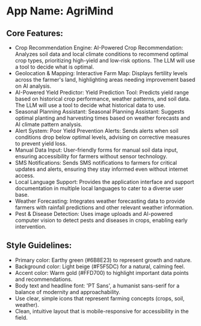 # **App Name**: AgriMind

## Core Features:

- Crop Recommendation Engine: AI-Powered Crop Recommendation: Analyzes soil data and local climate conditions to recommend optimal crop types, prioritizing high-yield and low-risk options. The LLM will use a tool to decide what is optimal.
- Geolocation & Mapping: Interactive Farm Map: Displays fertility levels across the farmer's land, highlighting areas needing improvement based on AI analysis.
- AI-Powered Yield Predictor: Yield Prediction Tool: Predicts yield range based on historical crop performance, weather patterns, and soil data. The LLM will use a tool to decide what historical data to use.
- Seasonal Planning Assistant: Seasonal Planning Assistant: Suggests optimal planting and harvesting times based on weather forecasts and AI climate pattern analysis.
- Alert System: Poor Yield Prevention Alerts: Sends alerts when soil conditions drop below optimal levels, advising on corrective measures to prevent yield loss.
- Manual Data Input: User-friendly forms for manual soil data input, ensuring accessibility for farmers without sensor technology.
- SMS Notifications: Sends SMS notifications to farmers for critical updates and alerts, ensuring they stay informed even without internet access.
- Local Language Support: Provides the application interface and support documentation in multiple local languages to cater to a diverse user base.
- Weather Forecasting: Integrates weather forecasting data to provide farmers with rainfall predictions and other relevant weather information.
- Pest & Disease Detection: Uses image uploads and AI-powered computer vision to detect pests and diseases in crops, enabling early intervention.

## Style Guidelines:

- Primary color: Earthy green (#6B8E23) to represent growth and nature.
- Background color: Light beige (#F5F5DC) for a natural, calming feel.
- Accent color: Warm gold (#FFD700) to highlight important data points and recommendations.
- Body text and headline font: 'PT Sans', a humanist sans-serif for a balance of modernity and approachability.
- Use clear, simple icons that represent farming concepts (crops, soil, weather).
- Clean, intuitive layout that is mobile-responsive for accessibility in the field.